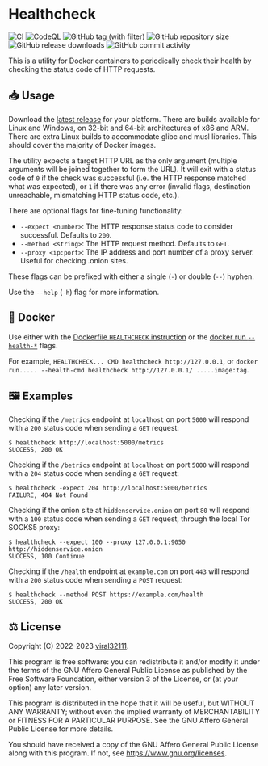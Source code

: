 # Healthcheck

[![CI](https://github.com/viral32111/healthcheck/actions/workflows/ci.yml/badge.svg?branch=main)](https://github.com/viral32111/healthcheck/actions/workflows/ci.yml)
[![CodeQL](https://github.com/viral32111/healthcheck/actions/workflows/codeql.yml/badge.svg)](https://github.com/viral32111/healthcheck/actions/workflows/codeql.yml)
![GitHub tag (with filter)](https://img.shields.io/github/v/tag/viral32111/healthcheck?label=Latest)
![GitHub repository size](https://img.shields.io/github/repo-size/viral32111/healthcheck?label=Size)
![GitHub release downloads](https://img.shields.io/github/downloads/viral32111/healthcheck/total?label=Downloads)
![GitHub commit activity](https://img.shields.io/github/commit-activity/m/viral32111/healthcheck?label=Commits)

This is a utility for Docker containers to periodically check their health by checking the status code of HTTP requests.

## 📥 Usage

Download the [latest release](https://github.com/viral32111/healthcheck/releases/latest) for your platform. There are builds available for Linux and Windows, on 32-bit and 64-bit architectures of x86 and ARM. There are extra Linux builds to accommodate glibc and musl libraries. This should cover the majority of Docker images.

The utility expects a target HTTP URL as the only argument (multiple arguments will be joined together to form the URL). It will exit with a status code of `0` if the check was successful (i.e. the HTTP response matched what was expected), or `1` if there was any error (invalid flags, destination unreachable, mismatching HTTP status code, etc.).

There are optional flags for fine-tuning functionality:

* `--expect <number>`: The HTTP response status code to consider successful. Defaults to `200`.
* `--method <string>`: The HTTP request method. Defaults to `GET`.
* `--proxy <ip:port>`: The IP address and port number of a proxy server. Useful for checking .onion sites.

These flags can be prefixed with either a single (`-`) or double (`--`) hyphen.

Use the `--help` (`-h`) flag for more information.

## 🐳 Docker

Use either with the [Dockerfile `HEALTHCHECK` instruction](https://docs.docker.com/engine/reference/builder/#healthcheck) or the [docker run `--health-*`](https://docs.docker.com/engine/reference/run/#healthcheck) flags.

For example, `HEALTHCHECK... CMD healthcheck http://127.0.0.1`, or `docker run..... --health-cmd healthcheck http://127.0.0.1/ .....image:tag`.

## 🖼️ Examples

Checking if the `/metrics` endpoint at `localhost` on port `5000` will respond with a `200` status code when sending a `GET` request:

```
$ healthcheck http://localhost:5000/metrics
SUCCESS, 200 OK
```

Checking if the `/betrics` endpoint at `localhost` on port `5000` will respond with a `204` status code when sending a `GET` request:

```
$ healthcheck -expect 204 http://localhost:5000/betrics
FAILURE, 404 Not Found
```

Checking if the onion site at `hiddenservice.onion` on port `80` will respond with a `100` status code when sending a `GET` request, through the local Tor SOCKS5 proxy:

```
$ healthcheck --expect 100 --proxy 127.0.0.1:9050 http://hiddenservice.onion
SUCCESS, 100 Continue
```

Checking if the `/health` endpoint at `example.com` on port `443` will respond with a `200` status code when sending a `POST` request:

```
$ healthcheck --method POST https://example.com/health
SUCCESS, 200 OK
```

## ⚖️ License

Copyright (C) 2022-2023 [viral32111](https://viral32111.com).

This program is free software: you can redistribute it and/or modify
it under the terms of the GNU Affero General Public License as
published by the Free Software Foundation, either version 3 of the
License, or (at your option) any later version.

This program is distributed in the hope that it will be useful,
but WITHOUT ANY WARRANTY; without even the implied warranty of
MERCHANTABILITY or FITNESS FOR A PARTICULAR PURPOSE. See the
GNU Affero General Public License for more details.

You should have received a copy of the GNU Affero General Public License
along with this program. If not, see https://www.gnu.org/licenses.
